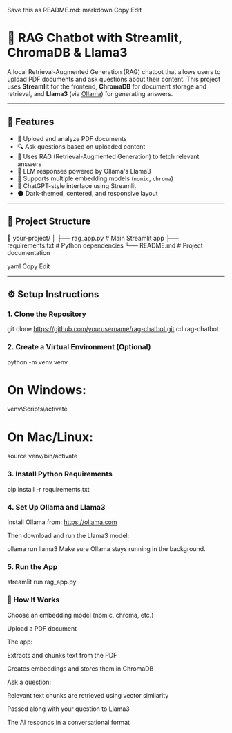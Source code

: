 Save this as README.md:
markdown
Copy
Edit
# 🤖 RAG Chatbot with Streamlit, ChromaDB & Llama3

A local Retrieval-Augmented Generation (RAG) chatbot that allows users to upload PDF documents and ask questions about their content. This project uses **Streamlit** for the frontend, **ChromaDB** for document storage and retrieval, and **Llama3** (via [Ollama](https://ollama.com/)) for generating answers.

---

## 🚀 Features

- 📄 Upload and analyze PDF documents
- 🔍 Ask questions based on uploaded content
- 🧠 Uses RAG (Retrieval-Augmented Generation) to fetch relevant answers
- 🤖 LLM responses powered by Ollama's Llama3
- 🎯 Supports multiple embedding models (`nomic`, `chroma`)
- 💬 ChatGPT-style interface using Streamlit
- 🌑 Dark-themed, centered, and responsive layout

---

## 📂 Project Structure

📁 your-project/ │ ├── rag_app.py # Main Streamlit app ├── requirements.txt # Python dependencies └── README.md # Project documentation

yaml
Copy
Edit

---

## ⚙️ Setup Instructions

### 1. Clone the Repository


git clone https://github.com/yourusername/rag-chatbot.git
cd rag-chatbot

### 2. Create a Virtual Environment (Optional)

python -m venv venv

# On Windows:
venv\Scripts\activate

# On Mac/Linux:
source venv/bin/activate
### 3. Install Python Requirements

pip install -r requirements.txt

### 4. Set Up Ollama and Llama3
Install Ollama from: https://ollama.com

Then download and run the Llama3 model:


ollama run llama3
Make sure Ollama stays running in the background.

### 5. Run the App

streamlit run rag_app.py
### 🧠 How It Works
Choose an embedding model (nomic, chroma, etc.)

Upload a PDF document

The app:

Extracts and chunks text from the PDF

Creates embeddings and stores them in ChromaDB

Ask a question:

Relevant text chunks are retrieved using vector similarity

Passed along with your question to Llama3

The AI responds in a conversational format


